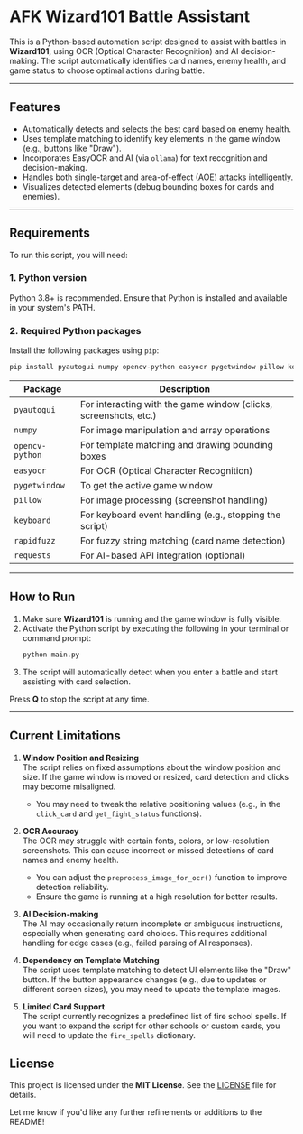 # AFK Wizard101 Battle Assistant

This is a Python-based automation script designed to assist with battles in **Wizard101**, using OCR (Optical Character Recognition) and AI decision-making. The script automatically identifies card names, enemy health, and game status to choose optimal actions during battle.

---

## **Features**

- Automatically detects and selects the best card based on enemy health.
- Uses template matching to identify key elements in the game window (e.g., buttons like "Draw").
- Incorporates EasyOCR and AI (via `ollama`) for text recognition and decision-making.
- Handles both single-target and area-of-effect (AOE) attacks intelligently.
- Visualizes detected elements (debug bounding boxes for cards and enemies).

---

## **Requirements**

To run this script, you will need:

### **1. Python version**  
Python 3.8+ is recommended. Ensure that Python is installed and available in your system's PATH.

### **2. Required Python packages**
Install the following packages using `pip`:

```bash
pip install pyautogui numpy opencv-python easyocr pygetwindow pillow keyboard rapidfuzz requests
```

| **Package**       | **Description**                                 |
|-------------------|-------------------------------------------------|
| `pyautogui`       | For interacting with the game window (clicks, screenshots, etc.) |
| `numpy`           | For image manipulation and array operations     |
| `opencv-python`   | For template matching and drawing bounding boxes |
| `easyocr`         | For OCR (Optical Character Recognition)         |
| `pygetwindow`     | To get the active game window                   |
| `pillow`          | For image processing (screenshot handling)      |
| `keyboard`        | For keyboard event handling (e.g., stopping the script) |
| `rapidfuzz`       | For fuzzy string matching (card name detection) |
| `requests`        | For AI-based API integration (optional)         |

---

## **How to Run**

1. Make sure **Wizard101** is running and the game window is fully visible.
2. Activate the Python script by executing the following in your terminal or command prompt:
   ```bash
   python main.py
   ```
3. The script will automatically detect when you enter a battle and start assisting with card selection.

Press **Q** to stop the script at any time.

---

## **Current Limitations**

1. **Window Position and Resizing**  
   The script relies on fixed assumptions about the window position and size. If the game window is moved or resized, card detection and clicks may become misaligned. 

   - You may need to tweak the relative positioning values (e.g., in the `click_card` and `get_fight_status` functions).

2. **OCR Accuracy**  
   The OCR may struggle with certain fonts, colors, or low-resolution screenshots. This can cause incorrect or missed detections of card names and enemy health.

   - You can adjust the `preprocess_image_for_ocr()` function to improve detection reliability.
   - Ensure the game is running at a high resolution for better results.

3. **AI Decision-making**  
   The AI may occasionally return incomplete or ambiguous instructions, especially when generating card choices. This requires additional handling for edge cases (e.g., failed parsing of AI responses).

4. **Dependency on Template Matching**  
   The script uses template matching to detect UI elements like the "Draw" button. If the button appearance changes (e.g., due to updates or different screen sizes), you may need to update the template images.

5. **Limited Card Support**  
   The script currently recognizes a predefined list of fire school spells. If you want to expand the script for other schools or custom cards, you will need to update the `fire_spells` dictionary.



## **License**

This project is licensed under the **MIT License**. See the [LICENSE](LICENSE) file for details.


Let me know if you'd like any further refinements or additions to the README!
